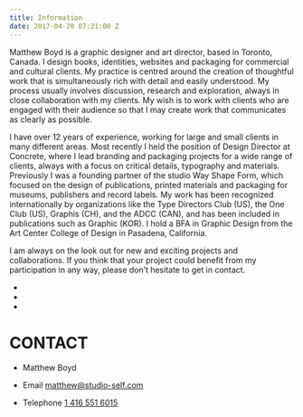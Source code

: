```yaml
---
title: Information
date: 2017-04-20 07:21:00 Z
---
```


Matthew Boyd is a graphic designer and art director, based in Toronto, Canada. I design books, identities, websites and packaging for commercial and cultural clients. My practice is centred around the creation of thoughtful work that is simultaneously rich with detail and easily understood. My process usually involves discussion, research and exploration, always in close collaboration with my clients. My wish is to work with clients who are engaged with their audience so that I may create work that communicates as clearly as possible. 

I have over 12 years of experience, working for large and small clients in many different areas. Most recently I held the position of Design Director at Concrete, where I lead branding and packaging projects for a wide range of clients, always with a focus on critical details, typography and materials. Previously I was a founding partner of the studio Way Shape Form, which focused on the design of publications, printed materials and packaging for museums, publishers and record labels. My work has been recognized internationally by organizations like the Type Directors Club (US), the One Club (US), Graphis (CH), and the ADCC (CAN), and has been included in publications such as Graphic (KOR). I hold a BFA in Graphic Design from the Art Center College of Design in Pasadena, California.

I am always on the look out for new and exciting projects and collaborations. If you think that your project could benefit from my participation in any way, please don’t hesitate to get in contact.

*  
*  
*  

# CONTACT

* Matthew Boyd

* Email [matthew@studio-self.com](mailto:matthew@studio-self.com)

* Telephone [1 416 551 6015](tel:14165516015)
